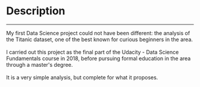 <h1>Description</h1>
                  <hr>
                  <p>
                    My first Data Science project could not have been different: the analysis of the Titanic dataset, one of the best known for curious beginners in the area.
                    <br><br>
                    I carried out this project as the final part of the Udacity - Data Science Fundamentals course in 2018, before pursuing formal education in the area through a master's degree.
                    <br><br>
                    It is a very simple analysis, but complete for what it proposes.